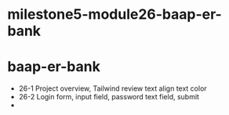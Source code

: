 # milestone5-module26-baap-er-bank

# baap-er-bank

- 26-1 Project overview, Tailwind review text align text color
- 26-2 Login form, input field, password text field, submit
-

